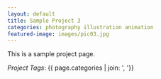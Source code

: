 ```yaml
---
layout: default
title: Sample Project 3
categories: photography illustration animation
featured-image: images/pic03.jpg
---
```


This is a sample project page.

_Project Tags_: {{ page.categories | join: ', '}}
